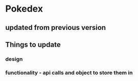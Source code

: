 # Pokedex

## updated from previous version 

## Things to update

### design 

### functionality - api calls and object to store them in
